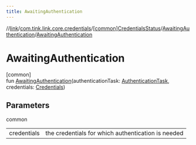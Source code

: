 ```yaml
---
title: AwaitingAuthentication
---
```

//[link](../../../../index.html)/[com.tink.link.core.credentials](../../index.html)/[[common]CredentialsStatus](../index.html)/[AwaitingAuthentication](index.html)/[AwaitingAuthentication](-awaiting-authentication.html)



# AwaitingAuthentication



[common]\
fun [AwaitingAuthentication](-awaiting-authentication.html)(authenticationTask: [AuthenticationTask](../../../com.tink.link.authentication/[common]-authentication-task/index.html), credentials: [Credentials](../../../com.tink.model.credentials/[common]-credentials/index.html))



## Parameters


common

| | |
|---|---|
| credentials | the credentials for which authentication is needed |





